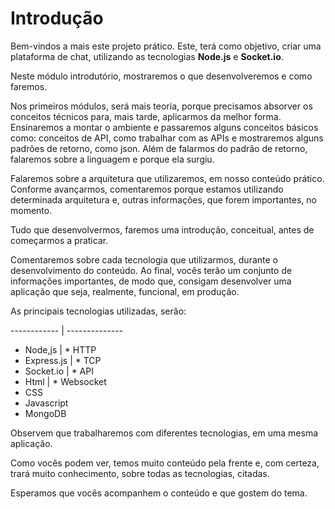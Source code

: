 # Introdução

Bem-vindos a mais este projeto prático. Este, terá como objetivo, criar uma plataforma de chat, utilizando as tecnologias **Node.js** e **Socket.io**.

Neste módulo introdutório, mostraremos o que desenvolveremos e como faremos.

Nos primeiros módulos, será mais teoria, porque precisamos absorver os conceitos técnicos para, mais tarde, aplicarmos da melhor forma. 
Ensinaremos a montar o ambiente e passaremos alguns conceitos básicos como: conceitos de API, como trabalhar com as APIs e mostraremos alguns padrões de retorno, como json. 
Além de falarmos do padrão de retorno, falaremos sobre a linguagem e porque ela surgiu.

Falaremos sobre a arquitetura que utilizaremos, em nosso conteúdo prático. Conforme avançarmos, comentaremos porque estamos utilizando determinada arquitetura e, outras informações, que forem importantes, no momento.

Tudo que desenvolvermos, faremos uma introdução, conceitual, antes de começarmos a praticar.

Comentaremos sobre cada tecnologia que utilizarmos, durante o desenvolvimento do conteúdo. 
Ao final, vocês terão um conjunto de informações importantes, de modo que, consigam desenvolver uma aplicação que seja, realmente, funcional, em produção.

As principais tecnologias utilizadas, serão:

------------ | --------------
* Node,js | * HTTP
* Express.js | * TCP
* Socket.io | * API
* Html | * Websocket
* CSS
* Javascript
* MongoDB

Observem que trabalharemos com diferentes tecnologias, em uma mesma aplicação.

Como vocês podem ver, temos muito conteúdo pela frente e, com certeza, trará muito conhecimento, sobre todas as tecnologias, citadas.

Esperamos que vocês acompanhem o conteúdo e que gostem do tema.